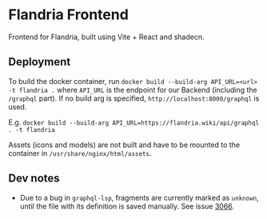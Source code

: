 # Flandria Frontend

Frontend for Flandria, built using Vite + React and shadecn.

## Deployment

To build the docker container, run `docker build --build-arg API_URL=<url> -t flandria .` where `API_URL` is the endpoint for our Backend (including the `/graphql` part). If no build arg is specified, `http://localhost:8000/graphql` is used.

E.g. `docker build --build-arg API_URL=https://flandria.wiki/api/graphql . -t flandria`

Assets (icons and models) are not built and have to be mounted to the container in `/usr/share/nginx/html/assets`.

## Dev notes

- Due to a bug in `graphql-lsp`, fragments are currently marked as `unknown`, until the file with its definition is saved manually. See issue [3066](https://github.com/graphql/graphiql/issues/3066).
